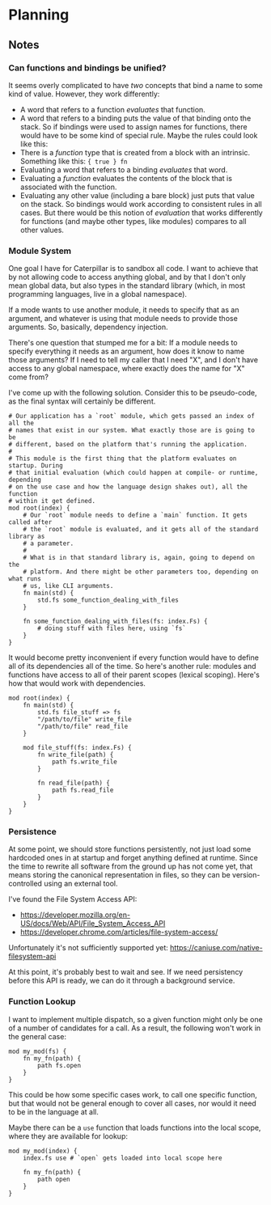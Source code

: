 # Planning

## Notes

### Can functions and bindings be unified?

It seems overly complicated to have _two_ concepts that bind a name to some kind
of value. However, they work differently:

- A word that refers to a function _evaluates_ that function.
- A word that refers to a binding puts the value of that binding onto the stack.
  So if bindings were used to assign names for functions, there would have to be
  some kind of special rule. Maybe the rules could look like this:
- There is a _function_ type that is created from a block with an intrinsic.
  Something like this: `{ true } fn`
- Evaluating a word that refers to a binding _evaluates_ that word.
- Evaluating a _function_ evaluates the contents of the block that is associated
  with the function.
- Evaluating any other value (including a bare block) just puts that value on
  the stack. So bindings would work according to consistent rules in all cases.
  But there would be this notion of _evaluation_ that works differently for
  functions (and maybe other types, like modules) compares to all other values.

### Module System

One goal I have for Caterpillar is to sandbox all code. I want to achieve that
by not allowing code to access anything global, and by that I don't only mean
global data, but also types in the standard library (which, in most programming
languages, live in a global namespace).

If a mode wants to use another module, it needs to specify that as an argument,
and whatever is using that module needs to provide those arguments. So,
basically, dependency injection.

There's one question that stumped me for a bit: If a module needs to specify
everything it needs as an argument, how does it know to name those arguments? If
I need to tell my caller that I need "X", and I don't have access to any global
namespace, where exactly does the name for "X" come from?

I've come up with the following solution. Consider this to be pseudo-code, as
the final syntax will certainly be different.

```
# Our application has a `root` module, which gets passed an index of all the
# names that exist in our system. What exactly those are is going to be
# different, based on the platform that's running the application.
#
# This module is the first thing that the platform evaluates on startup. During
# that initial evaluation (which could happen at compile- or runtime, depending
# on the use case and how the language design shakes out), all the function
# within it get defined.
mod root(index) {
    # Our `root` module needs to define a `main` function. It gets called after
    # the `root` module is evaluated, and it gets all of the standard library as
    # a parameter.
    #
    # What is in that standard library is, again, going to depend on the
    # platform. And there might be other parameters too, depending on what runs
    # us, like CLI arguments.
    fn main(std) {
        std.fs some_function_dealing_with_files
    }

    fn some_function_dealing_with_files(fs: index.Fs) {
        # doing stuff with files here, using `fs`
    }
}
```

It would become pretty inconvenient if every function would have to define all
of its dependencies all of the time. So here's another rule: modules and
functions have access to all of their parent scopes (lexical scoping). Here's
how that would work with dependencies.

```
mod root(index) {
    fn main(std) {
        std.fs file_stuff => fs
        "/path/to/file" write_file
        "/path/to/file" read_file
    }

    mod file_stuff(fs: index.Fs) {
        fn write_file(path) {
            path fs.write_file
        }

        fn read_file(path) {
            path fs.read_file
        }
    }
}
```

### Persistence

At some point, we should store functions persistently, not just load some
hardcoded ones in at startup and forget anything defined at runtime. Since the
time to rewrite all software from the ground up has not come yet, that means
storing the canonical representation in files, so they can be version-controlled
using an external tool.

I've found the File System Access API:

- https://developer.mozilla.org/en-US/docs/Web/API/File_System_Access_API
- https://developer.chrome.com/articles/file-system-access/

Unfortunately it's not sufficiently supported yet:
https://caniuse.com/native-filesystem-api

At this point, it's probably best to wait and see. If we need persistency before
this API is ready, we can do it through a background service.

### Function Lookup

I want to implement multiple dispatch, so a given function might only be one of
a number of candidates for a call. As a result, the following won't work in the
general case:

```
mod my_mod(fs) {
    fn my_fn(path) {
        path fs.open
    }
}
```

This could be how some specific cases work, to call one specific function, but
that would not be general enough to cover all cases, nor would it need to be in
the language at all.

Maybe there can be a `use` function that loads functions into the local scope,
where they are available for lookup:

```
mod my_mod(index) {
    index.fs use # `open` gets loaded into local scope here

    fn my_fn(path) {
        path open
    }
}
```
